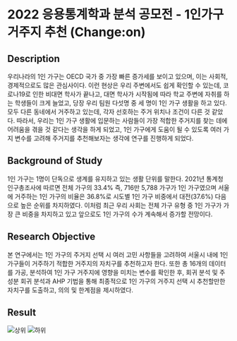 # 2022 응용통계학과 분석 공모전 - 1인가구 거주지 추천 (Change:on)

## Description
 우리나라의 1인 가구는 OECD 국가 중 가장 빠른 증가세를 보이고 있으며, 이는 사회적, 경제적으로도 많은 관심사이다. 이런 현상은 우리 주변에서도 쉽게 확인할 수 있는데, 코로나19로 인한 비대면 학사가 끝나고, 대면 학사가 시작됨에 따라 학교 주변에 자취를 하는 학생들이 크게 늘었고, 당장 우리 팀원 다섯명 중 세 명이 1인 가구 생활을 하고 있다. 모두 다른 동네에서 거주하고 있는데, 각자 선호하는 주거 위치나 조건이 다른 것 같았다. 따라서, 우리는 1인 가구 생활에 입문하는 사람들이 가장 적합한 주거지를 찾는 데에 어려움을 겪을 것 같다는 생각을 하게 되었고, 1인 가구에게 도움이 될 수 있도록 여러 가지 변수를 고려해 주거지를 추천해보자는 생각에 연구를 진행하게 되었다. 

## Background of Study
 1인 가구는 1명이 단독으로 생계를 유지하고 있는 생활 단위를 말한다. 2021년 통계청 인구총조사에 따르면 전체 가구의 33.4% 즉, 716만 5,788 가구가 1인 가구였으며 서울에 거주하는 1인 가구의 비율은 36.8%로 시도별 1인 가구 비중에서 대전(37.6%) 다음으로 높은 순위를 차지하였다. 이처럼 최근 우리 사회는 전체 가구 유형 중 1인 가구가 가장 큰 비중을 차지하고 있고 앞으로도 1인 가구의 수가 계속해서 증가할 전망이다. 
 
## Research Objective
본 연구에서는 1인 가구의 주거지 선택 시 여러 고민 사항들을 고려하여 서울시 내에 1인 가구들이 거주하기 적합한 거주지의 자치구를 추천하고자 한다. 또한 총 16개의 데이터를 가공, 분석하여 1인 가구 거주지에 영향을 미치는 변수를 확인한 후, 회귀 분석 및 주성분 회귀 분석과 AHP 기법을 통해 최종적으로 1인 가구의 거주지 선택 시 추천할만한 자치구를 도출하고, 의의 및 한계점을 제시하였다.

## Result
![상위](https://user-images.githubusercontent.com/100950656/210221392-73d60460-524d-4831-b128-c0a213572e4e.png)
![하위](https://user-images.githubusercontent.com/100950656/210221403-bb2508d9-671f-483d-a0ca-5e9a3637da4a.png)
